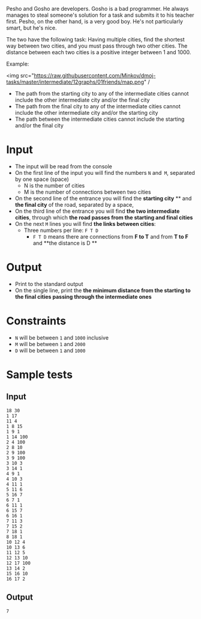 Pesho and Gosho are developers. Gosho is a bad programmer. He always manages to steal someone's solution for a task and submits it to his teacher first. Pesho, on the other hand, is a very good boy. He's not particularly smart, but he's nice.

The two have the following task: Having multiple cities, find the shortest way between two cities, and you must pass through two other cities. The distance between each two cities is a positive integer between 1 and 1000.

Example:

<img src="https://raw.githubusercontent.com/Minkov/dmoj-tasks/master/intermediate/12graphs/01friends/map.png" /

- The path from the starting city to any of the intermediate cities cannot include the other intermediate city and/or the final city
- The path from the final city to any of the intermediate cities cannot include the other intermediate city and/or the starting city
- The path between the intermediate cities cannot include the starting and/or the final city

# Input

- The input will be read from the console
- On the first line of the input you will find the numbers `N` and` M`, separated by one space (space)
    - N is the number of cities
    - M is the number of connections between two cities
- On the second line of the entrance you will find the **starting city** ** and **the final city** of the road, separated by a space,
- On the third line of the entrance you will find **the two intermediate cities**, through which **the road passes from the starting and final cities**
- On the next `M` lines you will find **the links between cities**:
    - Three numbers per line: `F T D`
        - `F T D` means there are connections from **F to T** and from **T to F** and **the distance is D **

# Output

- Print to the standard output
- On the single line, print the **the minimum distance from the starting to the final cities passing through the intermediate ones**

# Constraints
- `N` will be between `1` and `1000` inclusive
- `M` will be between `1` and `2000`
- `D` will be between `1` and `1000`

# Sample tests

## Input

```
18 30
1 17
11 4
1 8 15
1 9 1
1 14 100
2 4 100
2 8 10
2 9 100
3 9 100
3 10 3
3 14 1
4 9 1
4 10 3
4 11 1
5 11 6
5 16 7
6 7 1
6 11 1
6 15 7
6 16 1
7 11 3
7 15 2
7 18 1
8 18 1
10 12 4
10 13 6
11 12 5
12 13 10
12 17 100
13 14 2
15 16 10
16 17 2
```

## Output

```
7
```
